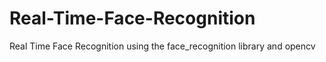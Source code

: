 # Real-Time-Face-Recognition
Real Time Face Recognition using the face_recognition library and opencv
